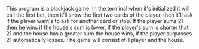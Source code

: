 This program is a blackjack game.
In the terminal when it's initialized it will call the first bet, then it'll show the first two cards of the player, then it'll ask if the player want's to ask for another card or stop.
If the player sums 21 then he wins if the house's sum is lower, if the player's sum is shorter that 21 and the house has a greater sum the house wins, if the player surpasses 21 automatically losses.
The game will consist of 1 player and the house.